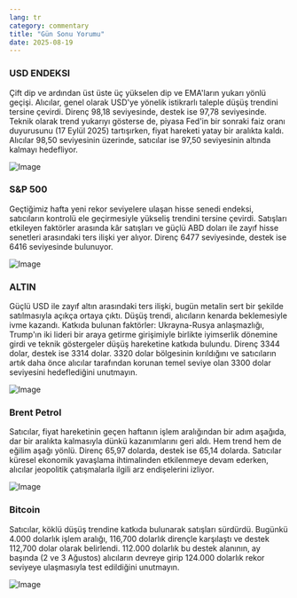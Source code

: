 ```yaml
---
lang: tr
category: commentary
title: "Gün Sonu Yorumu"
date: 2025-08-19
---
```


### USD ENDEKSI

Çift dip ve ardından üst üste üç yükselen dip ve EMA'ların yukarı yönlü geçişi. Alıcılar, genel olarak USD'ye yönelik istikrarlı taleple düşüş trendini tersine çevirdi. Direnç 98,18 seviyesinde, destek ise 97,78 seviyesinde. Teknik olarak trend yukarıyı gösterse de, piyasa Fed'in bir sonraki faiz oranı duyurusunu (17 Eylül 2025) tartışırken, fiyat hareketi yatay bir aralıkta kaldı. Alıcılar 98,50 seviyesinin üzerinde, satıcılar ise 97,50 seviyesinin altında kalmayı hedefliyor.

![Image](https://markleighedu.github.io/img/Aug-2025/19-Aug-2025/usdindex.jpg)

### S&P 500

Geçtiğimiz hafta yeni rekor seviyelere ulaşan hisse senedi endeksi, satıcıların kontrolü ele geçirmesiyle yükseliş trendini tersine çevirdi. Satışları etkileyen faktörler arasında kâr satışları ve güçlü ABD doları ile zayıf hisse senetleri arasındaki ters ilişki yer alıyor. Direnç 6477 seviyesinde, destek ise 6416 seviyesinde bulunuyor.

![Image](https://markleighedu.github.io/img/Aug-2025/19-Aug-2025/sp500.jpg)

### ALTIN

Güçlü USD ile zayıf altın arasındaki ters ilişki, bugün metalin sert bir şekilde satılmasıyla açıkça ortaya çıktı. Düşüş trendi, alıcıların kenarda beklemesiyle ivme kazandı. Katkıda bulunan faktörler: Ukrayna-Rusya anlaşmazlığı, Trump'ın iki lideri bir araya getirme girişimiyle birlikte iyimserlik dönemine girdi ve teknik göstergeler düşüş hareketine katkıda bulundu. Direnç 3344 dolar, destek ise 3314 dolar. 3320 dolar bölgesinin kırıldığını ve satıcıların artık daha önce alıcılar tarafından korunan temel seviye olan 3300 dolar seviyesini hedeflediğini unutmayın.

![Image](https://markleighedu.github.io/img/Aug-2025/19-Aug-2025/gold.jpg)

### Brent Petrol

Satıcılar, fiyat hareketinin geçen haftanın işlem aralığından bir adım aşağıda, dar bir aralıkta kalmasıyla dünkü kazanımlarını geri aldı. Hem trend hem de eğilim aşağı yönlü. Direnç 65,97 dolarda, destek ise 65,14 dolarda. Satıcılar küresel ekonomik yavaşlama ihtimalinden etkilenmeye devam ederken, alıcılar jeopolitik çatışmalarla ilgili arz endişelerini izliyor.

![Image](https://markleighedu.github.io/img/Aug-2025/19-Aug-2025/brentoil.jpg)

### Bitcoin

Satıcılar, köklü düşüş trendine katkıda bulunarak satışları sürdürdü. Bugünkü 4.000 dolarlık işlem aralığı, 116,700 dolarlık dirençle karşılaştı ve destek 112,700 dolar olarak belirlendi. 112.000 dolarlık bu destek alanının, ay başında (2 ve 3 Ağustos) alıcıların devreye girip 124.000 dolarlık rekor seviyeye ulaşmasıyla test edildiğini unutmayın.

![Image](https://markleighedu.github.io/img/Aug-2025/19-Aug-2025/bitcoin.jpg)

